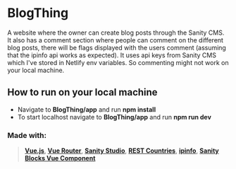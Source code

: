 # BlogThing
A website where the owner can create blog posts through the Sanity CMS. It also has a comment section where people can comment on the different blog posts, there will be flags displayed with the users comment (assuming that the ipinfo api works as expected). It uses api keys from Sanity CMS which I've stored in Netlify env variables. So commenting might not work on your local machine.



## How to run on your local machine
- Navigate to **BlogThing/app** and run **npm install**
- To start localhost navigate to **BlogThing/app** and run **npm run dev**

### Made with:
> 
> [**Vue.js**](https://vuejs.org/), [**Vue Router**](https://router.vuejs.org/), [**Sanity Studio**](https://www.sanity.io/), [**REST Countries**](https://restcountries.com/), [**ipinfo**](https://ipinfo.io/), [**Sanity Blocks Vue Component**](https://github.com/rdunk/sanity-blocks-vue-component)
>
